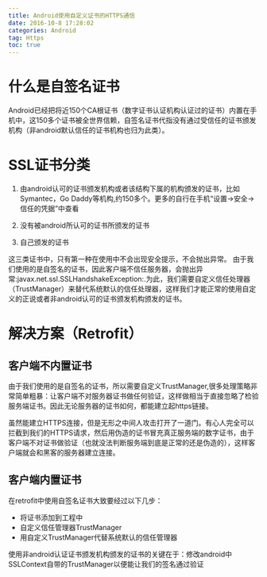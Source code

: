```yaml
---
title: Android使用自定义证书的HTTPS通信 
date: 2016-10-8 17:28:02   
categories: Android   
tag: Https
toc: true  
---
```


# 什么是自签名证书
Android已经把将近150个CA根证书（数字证书认证机构认证过的证书）内置在手机中，这150多个证书被全世界信赖，自签名证书代指没有通过受信任的证书颁发机构（非android默认信任的证书机构也归为此类）。

# SSL证书分类
1. 由android认可的证书颁发机构或者该结构下属的机构颁发的证书，比如Symantec，Go Daddy等机构,约150多个。更多的自行在手机“设置->安全->信任的凭据”中查看

2. 没有被android所认可的证书所颁发的证书
3. 自己颁发的证书

<!--more-->

这三类证书中，只有第一种在使用中不会出现安全提示，不会抛出异常。
由于我们使用的是自签名的证书，因此客户端不信任服务器，会抛出异常:javax.net.ssl.SSLHandshakeException:.为此，我们需要自定义信任处理器（TrustManager）来替代系统默认的信任处理器，这样我们才能正常的使用自定义的正说或者非android认可的证书颁发机构颁发的证书。

# 解决方案（Retrofit）

## 客户端不内置证书
由于我们使用的是自签名的证书，所以需要自定义TrustManager,很多处理策略非常简单粗暴：让客户端不对服务器证书做任何验证，这样做相当于直接忽略了检验服务端证书。因此无论服务器的证书如何，都能建立起https链接。

虽然能建立HTTPS连接，但是无形之中间人攻击打开了一道门。有心人完全可以拦截到我们的HTTPS请求，然后用伪造的证书冒充真正服务端的数字证书，由于客户端不对证书做验证（也就没法判断服务端到底是正常的还是伪造的），这样客户端就会和黑客的服务器建立连接。

## 客户端内置证书
在retrofit中使用自签名证书大致要经过以下几步：


- 将证书添加到工程中 
- 自定义信任管理器TrustManager 
- 用自定义TrustManager代替系统默认的信任管理器

使用非android认证证书颁发机构颁发的证书的关键在于：修改android中SSLContext自带的TrustManager以便能让我们的签名通过验证

